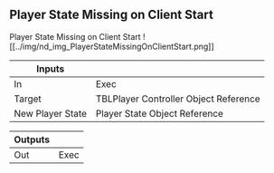 ## Player State Missing on Client Start
Player State Missing on Client Start
![[../img/nd_img_PlayerStateMissingOnClientStart.png]]

|Inputs||
|--|--|
| In | Exec |
| Target | TBLPlayer Controller Object Reference |
| New Player State | Player State Object Reference |

|Outputs||
|--|--|
| Out | Exec |
